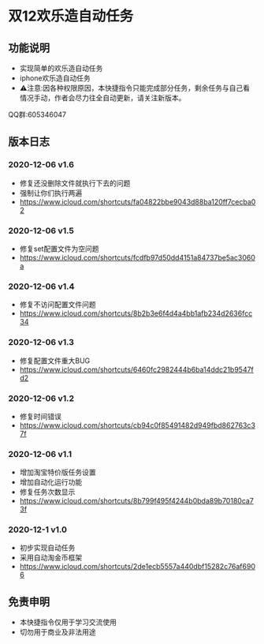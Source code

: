 # 双12欢乐造自动任务

## 功能说明

* 实现简单的欢乐造自动任务
* iphone欢乐造自动任务
* ⚠️注意:因各种权限原因，本快捷指令只能完成部分任务，剩余任务与自己看情况手动，作者会尽力往全自动更新，请关注新版本。

QQ群:605346047

## 版本日志

### 2020-12-06 v1.6
* 修复还没删除文件就执行下去的问题
* 强制让你们执行两遍
* https://www.icloud.com/shortcuts/fa04822bbe9043d88ba120ff7cecba02

### 2020-12-06 v1.5
* 修复set配置文件为空问题
* https://www.icloud.com/shortcuts/fcdfb97d50dd4151a84737be5ac3060a

### 2020-12-06 v1.4
* 修复不访问配置文件问题
* https://www.icloud.com/shortcuts/8b2b3e6f4d4a4bb1afb234d2636fcc34

### 2020-12-06 v1.3
* 修复配置文件重大BUG
* https://www.icloud.com/shortcuts/6460fc2982444b6ba14ddc21b9547fd2

### 2020-12-06 v1.2
* 修复时间错误
* https://www.icloud.com/shortcuts/cb94c0f85491482d949fbd862763c37f

### 2020-12-06 v1.1
* 增加淘宝特价版任务设置
* 增加自动化运行功能
* 修复任务次数显示
* https://www.icloud.com/shortcuts/8b799f495f4244b0bda89b70180ca73f

### 2020-12-1 v1.0
* 初步实现自动任务
* 采用自动淘金币框架
* https://www.icloud.com/shortcuts/2de1ecb5557a440dbf15282c76af6906

## 免责申明
* 本快捷指令仅用于学习交流使用
* 切勿用于商业及非法用途
